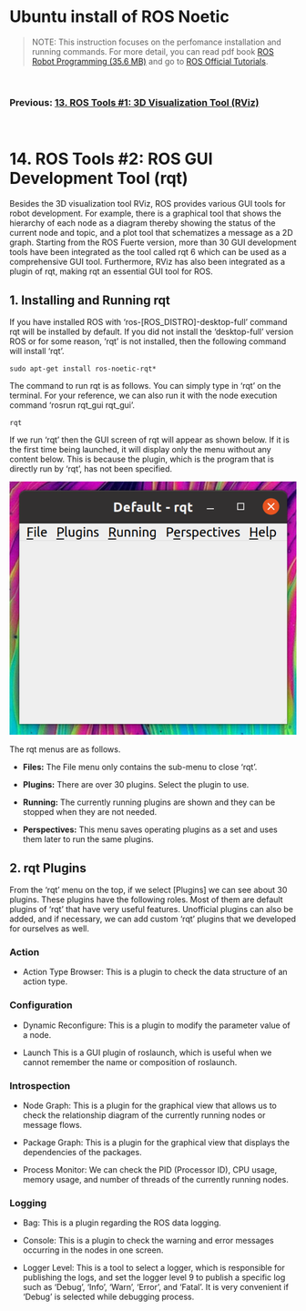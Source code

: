 # **Ubuntu install of ROS Noetic**

> NOTE: This instruction focuses on the perfomance installation and running commands. For more detail, you can read pdf book [ROS Robot Programming (35.6 MB)](https://www.robotis.com/service/download.php?no=719) and go to [ROS Official Tutorials](https://wiki.ros.org/ROS/Tutorials).

<br>

### Previous: [13. ROS Tools #1: 3D Visualization Tool (RViz)](13-ROS-Tools-(1)-3D-Visualization-Tool-(RViz).md)

<br>

# 14. ROS Tools #2: ROS GUI Development Tool (rqt)

Besides the 3D visualization tool RViz, ROS provides various GUI tools for robot development. For example, there is a graphical tool that shows the hierarchy of each node as a diagram thereby showing the status of the current node and topic, and a plot tool that schematizes a message as a 2D graph. Starting from the ROS Fuerte version, more than 30 GUI development tools have been integrated as the tool called rqt 6 which can be used as a comprehensive GUI tool. Furthermore, RViz has also been integrated as a plugin of rqt, making rqt an essential GUI tool for ROS.

## 1. Installing and Running rqt

If you have installed ROS with ‘ros-[ROS_DISTRO]-desktop-full’ command rqt will be installed by default. If you did not install the ‘desktop-full’ version ROS or for some reason, ‘rqt’ is not installed, then the following command will install ‘rqt’.

    sudo apt-get install ros-noetic-rqt*

The command to run rqt is as follows. You can simply type in ‘rqt’ on the terminal. For your reference, we can also run it with the node execution command ‘rosrun rqt_gui rqt_gui’.

    rqt

If we run ‘rqt’ then the GUI screen of rqt will appear as shown below. If it is the first time being launched, it will display only the menu without any content below. This is because the plugin, which is the program that is directly run by ‘rqt’, has not been specified.

![Initial_screen_of_rqt.png](../Images/Initial_screen_of_rqt.png)

The rqt menus are as follows.

- **Files:** The File menu only contains the sub-menu to close ‘rqt’.

- **Plugins:** There are over 30 plugins. Select the plugin to use.

- **Running:** The currently running plugins are shown and they can be stopped when
they are not needed.

- **Perspectives:** This menu saves operating plugins as a set and uses them later to run the same plugins.

## 2. rqt Plugins

From the ‘rqt’ menu on the top, if we select [Plugins] we can see about 30 plugins. These plugins have the following roles. Most of them are default plugins of ‘rqt’ that have very useful features. Unofficial plugins can also be added, and if necessary, we can add custom ‘rqt’ plugins that we developed for ourselves as well.

### Action

- Action Type Browser: This is a plugin to check the data structure of an action type.

### Configuration

- Dynamic Reconfigure: This is a plugin to modify the parameter value of a node.

- Launch This is a GUI plugin of roslaunch, which is useful when we cannot remember the
name or composition of roslaunch.

### Introspection

- Node Graph: This is a plugin for the graphical view that allows us to check the relationship diagram of the currently running nodes or message flows.

- Package Graph: This is a plugin for the graphical view that displays the dependencies of the packages.

- Process Monitor: We can check the PID (Processor ID), CPU usage, memory usage, and
number of threads of the currently running nodes.

### Logging

- Bag: This is a plugin regarding the ROS data logging.

- Console: This is a plugin to check the warning and error messages occurring in the nodes in one screen.

- Logger Level: This is a tool to select a logger, which is responsible for publishing the logs, and set the logger level 9 to publish a specific log such as ‘Debug’, ‘Info’, ‘Warn’, ‘Error’, and ‘Fatal’. It is very convenient if ‘Debug’ is selected while debugging process.










